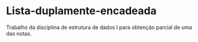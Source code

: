 # Lista-duplamente-encadeada
Trabalho da disciplina de estrutura de dados I para obtenção parcial de uma das notas.
